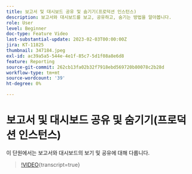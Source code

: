 ```yaml
---
title: 보고서 및 대시보드 공유 및 숨기기(프로덕션 인스턴스)
description: 보고서와 대시보드를 보고, 공유하고, 숨기는 방법을 알아봅니다.
role: User
level: Beginner
doc-type: Feature Video
last-substantial-update: 2023-02-03T00:00:00Z
jira: KT-11825
thumbnail: 347184.jpeg
exl-id: ac39a5a5-544e-4e1f-85c7-5d1f08a8e6d8
feature: Reporting
source-git-commit: 262cb13fa02b32f7918ebd569720b80078c2b28d
workflow-type: tm+mt
source-wordcount: '39'
ht-degree: 0%

---
```


# 보고서 및 대시보드 공유 및 숨기기(프로덕션 인스턴스)

이 단원에서는 보고서와 대시보드의 보기 및 공유에 대해 다룹니다.

>[!VIDEO](https://video.tv.adobe.com/v/347184/?learn=on){transcript=true}
